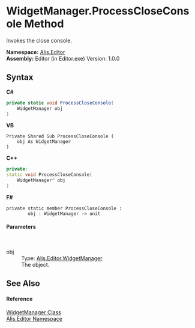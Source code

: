 # WidgetManager.ProcessCloseConsole Method 
 

Invokes the close console.

**Namespace:**&nbsp;<a href="b150ade4-39de-a232-5f06-d3cdc1b2c538">Alis.Editor</a><br />**Assembly:**&nbsp;Editor (in Editor.exe) Version: 1.0.0

## Syntax

**C#**<br />
``` C#
private static void ProcessCloseConsole(
	WidgetManager obj
)
```

**VB**<br />
``` VB
Private Shared Sub ProcessCloseConsole ( 
	obj As WidgetManager
)
```

**C++**<br />
``` C++
private:
static void ProcessCloseConsole(
	WidgetManager^ obj
)
```

**F#**<br />
``` F#
private static member ProcessCloseConsole : 
        obj : WidgetManager -> unit 

```


#### Parameters
&nbsp;<dl><dt>obj</dt><dd>Type: <a href="8075d768-9a6b-69b6-1098-5f01db3df7b5">Alis.Editor.WidgetManager</a><br />The object.</dd></dl>

## See Also


#### Reference
<a href="8075d768-9a6b-69b6-1098-5f01db3df7b5">WidgetManager Class</a><br /><a href="b150ade4-39de-a232-5f06-d3cdc1b2c538">Alis.Editor Namespace</a><br />